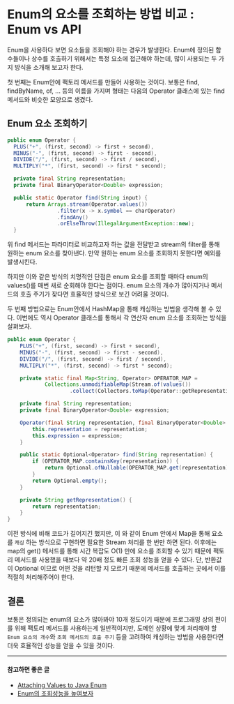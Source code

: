 # Enum의 요소를 조회하는 방법 비교 : Enum vs API

Enum을 사용하다 보면 요소들을 조회해야 하는 경우가 발생한다.
Enum에 정의된 함수들이나 상수를 호출하기 위해서는 특정 요소에 접근해야 하는데, 많이 사용되는 두 가지 방식을 소개해 보고자 한다.

첫 번째는 Enum안에 팩토리 메서드를 만들어 사용하는 것이다.
보통은 find, findByName, of, ... 등의 이름을 가지며 형태는 다음의 Operator 클래스에 있는 find 메서드와 비슷한 모양으로 생겼다.


## Enum 요소 조회하기 
``` java
public enum Operator {
  PLUS("+", (first, second) -> first + second),
  MINUS("-", (first, second) -> first - second),
  DIVIDE("/", (first, second) -> first / second),
  MULTIPLY("*", (first, second) -> first * second);

  private final String representation;
  private final BinaryOperator<Double> expression;

  public static Operator find(String input) {
      return Arrays.stream(Operator.values())
                .filter(x -> x.symbol == charOperator)
                .findAny()
                .orElseThrow(IllegalArgumentException::new);
  }
```

위 find 메서드는 파라미터로 비교하고자 하는 값을 전달받고 stream의 filter를 통해 원하는 enum 요소를 찾아낸다.
만약 원하는 enum 요소를 조회하지 못한다면 예외를 발생시킨다. 

하지만 이와 같은 방식의 치명적인 단점은 enum 요소를 조회할 때마다 enum의 values()를 매번 새로 순회해야 한다는 점이다. enum 요소의 개수가 많아지거나 메서드의 호출 주기가 잦다면 효율적인 방식으로 보긴 어려울 것이다.

두 번째 방법으로는 Enum안에서 HashMap을 통해 캐싱하는 방법을 생각해 볼 수 있다.
이번에도 역시 Operator 클래스를 통해서 각 연산자 enum 요소를 조회하는 방식을 살펴보자.

``` java
public enum Operator {
    PLUS("+", (first, second) -> first + second),
    MINUS("-", (first, second) -> first - second),
    DIVIDE("/", (first, second) -> first / second),
    MULTIPLY("*", (first, second) -> first * second);

    private static final Map<String, Operator> OPERATOR_MAP =
            Collections.unmodifiableMap(Stream.of(values())
                    .collect(Collectors.toMap(Operator::getRepresentation, Function.identity())));

    private final String representation;
    private final BinaryOperator<Double> expression;

    Operator(final String representation, final BinaryOperator<Double> expression) {
        this.representation = representation;
        this.expression = expression;
    }

    public static Optional<Operator> find(String representation) {
        if (OPERATOR_MAP.containsKey(representation)) {
            return Optional.ofNullable(OPERATOR_MAP.get(representation));
        }
        return Optional.empty();
    }

    private String getRepresentation() {
        return representation;
    }
}
```

이전 방식에 비해 코드가 길어지긴 했지만, 이 와 같이 Enum 안에서 Map을 통해 요소를 `캐싱` 하는 방식으로 구현하면 필요한 Stream 처리를 한 번만 하면 된다. 
이후에는 map의 get() 메서드를 통해 시간 복잡도 O(1) 만에 요소를 조회할 수 있기 때문에 팩토리 메서드를 사용했을 때보다 약 20배 정도 빠른 조회 성능을 얻을 수 있다. 단, 반환값이 Optional 이므로 어떤 것을 리턴할 지 모르기 때문에 메서드를 호출하는 곳에서 이를 적절히 처리해주어야 한다.


## 결론
보통은 정의되는 enum의 요소가 많아봐야 10개 정도이기 때문에 프로그래밍 상의 편이를 위해 팩토리 메서드를 사용하는게 일반적이지만, 도메인 상황에 맞게 처리해야 할 `Enum 요소의 개수`와 `조회 메서드의 호출 주기` 등을 고려하여 캐싱하는 방법을 사용한다면 더욱 효율적인 성능을 얻을 수 있을 것이다.

---
#### 참고하면 좋은 글
- [Attaching Values to Java Enum](https://www.baeldung.com/java-enum-values)  
- [Enum의 조회성능을 높여보자](https://pjh3749.tistory.com/279)